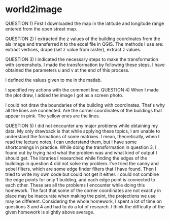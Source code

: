 # world2image

QUESTION 1)
First I downloaded the map in the latitude and longitude range entered from the open street map.
 
QUESTION 2)
I extracted the z values of the building coordinates from the als image and transferred it to the excel file in QGIS. The methods I use are: extract vertices, drape (set z value from raster), extract z values.
 

QUESTION 3)
I indicated the necessary steps to make the transformation with screenshots. I made the transformation by following these steps. I have obtained the parameters u and v at the end of this process.
 
I defined the values given to me in the matlab.
 
   
I specified my actions with the comment line.
QUESTION 4)
When I made the plot draw, I added the image I got as a screen photo.
  
 
I could not draw the boundaries of the building with coordinates. That's why all the lines are connected. Are the corner coordinates of the buildings that appear in pink. The yellow ones are the lines.






QUESTION 5)
I did not encounter any major problems while obtaining my data. My only drawback is that while applying these topics, I am unable to understand the formations of some matrixes. I mean, theoretically, when I read the lecture notes, I can understand them, but I have some shortcomings in practice. While doing the transformation in question 3, I found out by trying hard what the problem was and what kind of output I should get. The libraries I researched while finding the edges of the buildings in question 4 did not solve my problem. I've tried the canny and sobel filters, which are some edge finder filters that I have found. Then I tried to write my own code but could not get it either. I could not combine the edge points for only 1 building, and each edge point is connected to each other. These are all the problems I encounter while doing this homework. The fact that some of the corner coordinates are not exactly in place may be inaccurate when making the point, the projections we use may be different. Considering the whole homework, I spent a lot of time on questions 3 and 4 and had to do a lot of research. I think the difficulty of the given homework is slightly above average.

